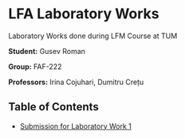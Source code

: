 # LFA Laboratory Works
Laboratory Works done during LFM Course at TUM

**Student:** Gusev Roman

**Group:** FAF-222

**Professors:** Irina Cojuhari, Dumitru Crețu

## Table of Contents
- [Submission for Laboratory Work 1](Laboratory-Work-1-Grammar-Finite-Automaton)